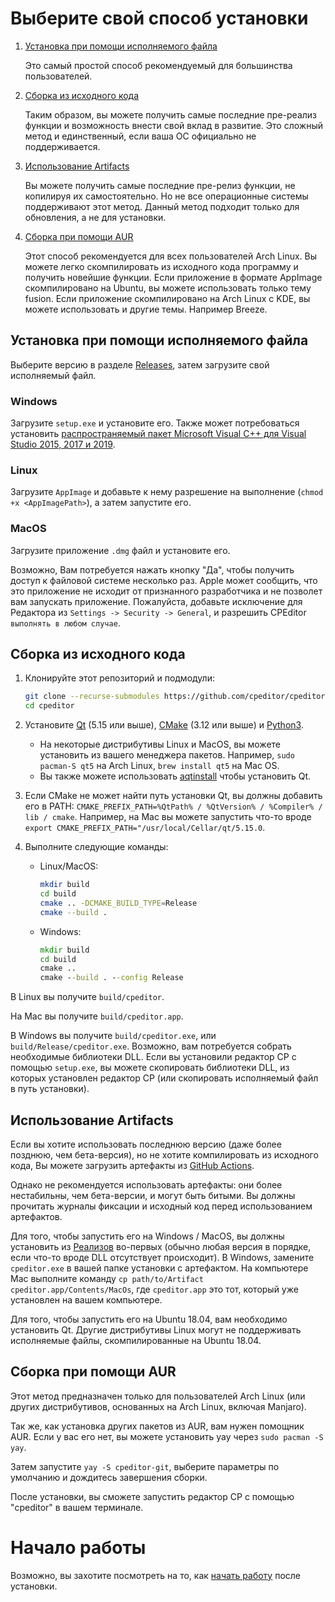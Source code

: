 # Выберите свой способ установки

1. [Установка при помощи исполняемого файла](#Установка-при-помощи-исполняемого-файла)

   Это самый простой способ рекомендуемый для большинства пользователей.

2. [Сборка из исходного кода](#Сборка-из-исходного-кода)

   Таким образом, вы можете получить самые последние пре-реализ функции и возможность внести свой вклад в развитие. Это сложный метод и единственный, если ваша ОС официально не поддерживается.

3. [Использование Artifacts](#Использование-Artifacts)

    Вы можете получить самые последние пре-релиз функции, не копилируя их самостоятельно. Но не все операционные системы поддерживают этот метод. Данный метод подходит только для обновления, а не для установки.

4. [Сборка при помощи АUR](#Сборка-при-помощи-AUR)

   Этот способ рекомендуется для всех пользователей Arch Linux. Вы можете легко скомпилировать из исходного кода программу и получить новейшие функции. Если приложение в формате AppImage скомпилировано на Ubuntu, вы можете использовать только тему fusion. Если приложение скомпилировано на Arch Linux с KDE, вы можете использовать и другие темы. Например Breeze.

## Установка при помощи исполняемого файла

Выберите версию в разделе [Releases](https://github.com/cpeditor/cpeditor/releases), затем загрузите свой исполняемый файл.

### Windows

Загрузите `setup.exe` и установите его. Также может потребоваться установить [распространяемый пакет Microsoft Visual C++ для Visual Studio 2015, 2017 и 2019](https://support.microsoft.com/ru-ru/help/2977003/the-latest-supported-visual-c-downloads).

### Linux

Загрузите `AppImage` и добавьте к нему разрешение на выполнение (`chmod +x <AppImagePath>`), а затем запустите его.

### MacOS

Загрузите приложение `.dmg` файл и установите его.

Возможно, Вам потребуется нажать кнопку "Да", чтобы получить доступ к файловой системе несколько раз. Apple может сообщить, что это приложение не исходит от признанного разработчика и не позволет вам запускать приложение. Пожалуйста, добавьте исключение для Редактора из `Settings -> Security -> General`, и разрешить CPEditor `выполнять в любом случае`.

## Сборка из исходного кода

1. Клонируйте этот репозиторий и подмодули:

	```sh
	git clone --recurse-submodules https://github.com/cpeditor/cpeditor.git
	cd cpeditor
	```

2. Установите [Qt](https://www.qt.io/download) (5.15 или выше), [CMake](https://cmake.org/download/) (3.12 или выше) и [Python3](https://www.python.org/downloads/).
   - На некоторые дистрибутивы Linux и MacOS, вы можете установить из вашего менеджера пакетов. Например, `sudo pacman-S qt5` на Arch Linux, `brew install qt5` на Mac OS.
   - Вы также можете использовать [aqtinstall](https://github.com/miurahr/aqtinstall) чтобы установить Qt.

3. Если CMake не может найти путь установки Qt, вы должны добавить его в PATH: `CMAKE_PREFIX_PATH=%QtPath% / %QtVersion% / %Compiler% / lib / cmake`. Например, на Mac вы можете запустить что-то вроде `export CMAKE_PREFIX_PATH="/usr/local/Cellar/qt/5.15.0`.

4. Выполните следующие команды:

	- Linux/MacOS:

		```sh
		mkdir build
		cd build
		cmake .. -DCMAKE_BUILD_TYPE=Release
		cmake --build .
		```

	- Windows:

		```bat
		mkdir build
		cd build
		cmake ..
		cmake --build . --config Release
		```

В Linux вы получите `build/cpeditor`.

На Mac вы получите `build/cpeditor.app`.

В Windows вы получите `build/cpeditor.exe`, или `build/Release/cpeditor.exe`. Возможно, вам потребуется собрать необходимые библиотеки DLL. Если вы установили редактор CP с помощью `setup.exe`, вы можете скопировать библиотеки DLL, из которых установлен редактор CP (или скопировать исполняемый файл в путь установки).

## Использование Artifacts

Если вы хотите использовать последнюю версию (даже более позднюю, чем бета-версия), но не хотите компилировать из исходного кода, Вы можете загрузить артефакты из [GitHub Actions](https://github.com/cpeditor/cpeditor/actions).

Однако не рекомендуется использовать артефакты: они более нестабильны, чем бета-версии, и могут быть битыми. Вы должны прочитать журналы фиксации и исходный код перед использованием артефактов.

Для того, чтобы запустить его на Windows / MacOS, вы должны установить из [Реализов](https://github.com/cpeditor/cpeditor/releases) во-первых (обычно любая версия в порядке, если что-то вроде DLL отсутствует происходит). В Windows, замените `cpeditor.exe` в вашей папке установки с артефактом. На компьютере Mac выполните команду `cp path/to/Artifact cpeditor.app/Contents/MacOs`, где `cpeditor.app` это тот, который уже установлен на вашем компьютере.

Для того, чтобы запустить его на Ubuntu 18.04, вам необходимо установить Qt. Другие дистрибутивы Linux могут не поддерживать исполняемые файлы, скомпилированные на Ubuntu 18.04.

## Сборка при помощи AUR

Этот метод предназначен только для пользователей Arch Linux (или других дистрибутивов, основанных на Arch Linux, включая Manjaro).

Так же, как установка других пакетов из AUR, вам нужен помощник AUR. Если у вас его нет, вы можете установить yay через `sudo pacman -S yay`.

Затем запустите `yay -S cpeditor-git`, выберите параметры по умолчанию и дождитесь завершения сборки.

После установки, вы сможете запустить редактор CP с помощью "cpeditor" в вашем терминале.

# Начало работы

Возможно, вы захотите посмотреть на то, как [начать работу](MANUAL_ru-RU.md#Начало-Работы) после установки.
